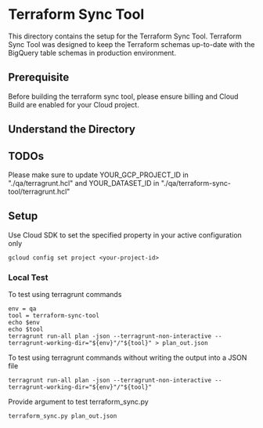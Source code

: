# Terraform Sync Tool

This directory contains the setup for the Terraform Sync Tool. Terraform Sync Tool was designed to keep the 
Terraform schemas up-to-date with the BigQuery table schemas in production environment.

## Prerequisite
Before building the terraform sync tool, please ensure billing and Cloud Build are enabled for your Cloud project.

## Understand the Directory

## TODOs
Please make sure to update YOUR_GCP_PROJECT_ID in "./qa/terragrunt.hcl" and YOUR_DATASET_ID in "./qa/terraform-sync-tool/terragrunt.hcl"

## Setup

Use Cloud SDK to set the specified property in your active configuration only
```
gcloud config set project <your-project-id>
```

### Local Test

To test using terragrunt commands
```
env = qa
tool = terraform-sync-tool
echo $env
echo $tool
terragrunt run-all plan -json --terragrunt-non-interactive --terragrunt-working-dir="${env}"/"${tool}" > plan_out.json
```

To test using terragrunt commands without writing the output into a JSON file
```
terragrunt run-all plan -json --terragrunt-non-interactive --terragrunt-working-dir="${env}"/"${tool}"
```

Provide argument to test terraform_sync.py
```
terraform_sync.py plan_out.json
```

